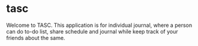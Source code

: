 # tasc

Welcome to TASC. This application is for individual journal, where a person can do to-do list, share schedule and journal while keep
track of your friends about the same.

